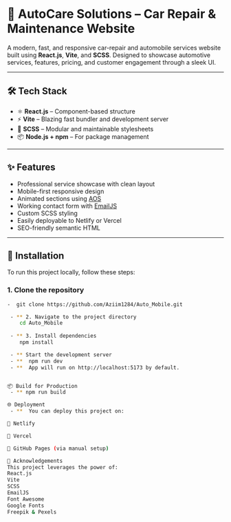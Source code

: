 # 🚗 AutoCare Solutions – Car Repair & Maintenance Website

A modern, fast, and responsive car-repair and automobile services website built using **React.js**, **Vite**, and **SCSS**. Designed to showcase automotive services, features, pricing, and customer engagement through a sleek UI.

---

## 🛠️ Tech Stack

- ⚛️ **React.js** – Component-based structure
- ⚡ **Vite** – Blazing fast bundler and development server
- 🎨 **SCSS** – Modular and maintainable stylesheets
- 📦 **Node.js + npm** – For package management

---

## ✨ Features

- Professional service showcase with clean layout
- Mobile-first responsive design
- Animated sections using [AOS](https://michalsnik.github.io/aos/)
- Working contact form with [EmailJS](https://www.emailjs.com/)
- Custom SCSS styling
- Easily deployable to Netlify or Vercel
- SEO-friendly semantic HTML

---

## 🚀 Installation

To run this project locally, follow these steps:

### 1. Clone the repository

```bash
-  git clone https://github.com/Aziim1284/Auto_Mobile.git

 - ** 2. Navigate to the project directory
    cd Auto_Mobile
 
 - ** 3. Install dependencies
    npm install

 - ** Start the development server
 - **  npm run dev
 - **  App will run on http://localhost:5173 by default.


📦 Build for Production
 - ** npm run build

🌐 Deployment
 - **  You can deploy this project on:

🔹 Netlify

🔹 Vercel

🔹 GitHub Pages (via manual setup)

🙏 Acknowledgements
This project leverages the power of:
React.js
Vite
SCSS
EmailJS
Font Awesome
Google Fonts
Freepik & Pexels